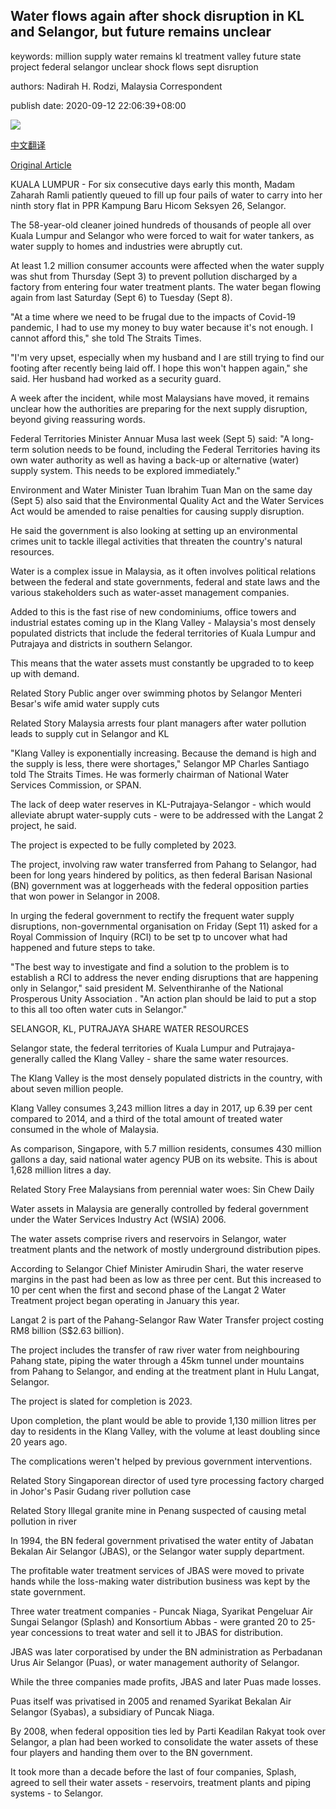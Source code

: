 ## Water flows again after shock disruption in KL and Selangor, but future remains unclear

keywords: million supply water remains kl treatment valley future state project federal selangor unclear shock flows sept disruption

authors: Nadirah H. Rodzi, Malaysia Correspondent

publish date: 2020-09-12 22:06:39+08:00

![](https://www.straitstimes.com/sites/default/files/styles/x_large/public/articles/2020/09/12/hzselangor0912.jpg?itok=9UK-ArRb)

[中文翻译](Water%20flows%20again%20after%20shock%20disruption%20in%20KL%20and%20Selangor%2C%20but%20future%20remains%20unclear_zh.md)

[Original Article](https://www.straitstimes.com/asia/se-asia/water-flows-again-after-shock-disruption-in-kl-and-selangor-but-future-remains-unclear)

KUALA LUMPUR - For six consecutive days early this month, Madam Zaharah Ramli patiently queued to fill up four pails of water to carry into her ninth story flat in PPR Kampung Baru Hicom Seksyen 26, Selangor.

The 58-year-old cleaner joined hundreds of thousands of people all over Kuala Lumpur and Selangor who were forced to wait for water tankers, as water supply to homes and industries were abruptly cut.

At least 1.2 million consumer accounts were affected when the water supply was shut from Thursday (Sept 3) to prevent pollution discharged by a factory from entering four water treatment plants. The water began flowing again from last Saturday (Sept 6) to Tuesday (Sept 8).

"At a time where we need to be frugal due to the impacts of Covid-19 pandemic, I had to use my money to buy water because it's not enough. I cannot afford this," she told The Straits Times.

"I'm very upset, especially when my husband and I are still trying to find our footing after recently being laid off. I hope this won't happen again," she said. Her husband had worked as a security guard.

A week after the incident, while most Malaysians have moved, it remains unclear how the authorities are preparing for the next supply disruption, beyond giving reassuring words.

Federal Territories Minister Annuar Musa last week (Sept 5) said: "A long-term solution needs to be found, including the Federal Territories having its own water authority as well as having a back-up or alternative (water) supply system. This needs to be explored immediately."

Environment and Water Minister Tuan Ibrahim Tuan Man on the same day (Sept 5) also said that the Environmental Quality Act and the Water Services Act would be amended to raise penalties for causing supply disruption.

He said the government is also looking at setting up an environmental crimes unit to tackle illegal activities that threaten the country's natural resources.

Water is a complex issue in Malaysia, as it often involves political relations between the federal and state governments, federal and state laws and the various stakeholders such as water-asset management companies.

Added to this is the fast rise of new condominiums, office towers and industrial estates coming up in the Klang Valley - Malaysia's most densely populated districts that include the federal territories of Kuala Lumpur and Putrajaya and districts in southern Selangor.

This means that the water assets must constantly be upgraded to to keep up with demand.

Related Story Public anger over swimming photos by Selangor Menteri Besar's wife amid water supply cuts

Related Story Malaysia arrests four plant managers after water pollution leads to supply cut in Selangor and KL

"Klang Valley is exponentially increasing. Because the demand is high and the supply is less, there were shortages," Selangor MP Charles Santiago told The Straits Times. He was formerly chairman of National Water Services Commission, or SPAN.

The lack of deep water reserves in KL-Putrajaya-Selangor - which would alleviate abrupt water-supply cuts - were to be addressed with the Langat 2 project, he said.

The project is expected to be fully completed by 2023.

The project, involving raw water transferred from Pahang to Selangor, had been for long years hindered by politics, as then federal Barisan Nasional (BN) government was at loggerheads with the federal opposition parties that won power in Selangor in 2008.

In urging the federal government to rectify the frequent water supply disruptions, non-governmental organisation on Friday (Sept 11) asked for a Royal Commission of Inquiry (RCI) to be set tp to uncover what had happened and future steps to take.

"The best way to investigate and find a solution to the problem is to establish a RCI to address the never ending disruptions that are happening only in Selangor," said president M. Selventhiranhe of the National Prosperous Unity Association . "An action plan should be laid to put a stop to this all too often water cuts in Selangor."

SELANGOR, KL, PUTRAJAYA SHARE WATER RESOURCES

Selangor state, the federal territories of Kuala Lumpur and Putrajaya- generally called the Klang Valley - share the same water resources.

The Klang Valley is the most densely populated districts in the country, with about seven million people.

Klang Valley consumes 3,243 million litres a day in 2017, up 6.39 per cent compared to 2014, and a third of the total amount of treated water consumed in the whole of Malaysia.

As comparison, Singapore, with 5.7 million residents, consumes 430 million gallons a day, said national water agency PUB on its website. This is about 1,628 million litres a day.

Related Story Free Malaysians from perennial water woes: Sin Chew Daily

Water assets in Malaysia are generally controlled by federal government under the Water Services Industry Act (WSIA) 2006.

The water assets comprise rivers and reservoirs in Selangor, water treatment plants and the network of mostly underground distribution pipes.

According to Selangor Chief Minister Amirudin Shari, the water reserve margins in the past had been as low as three per cent. But this increased to 10 per cent when the first and second phase of the Langat 2 Water Treatment project began operating in January this year.

Langat 2 is part of the Pahang-Selangor Raw Water Transfer project costing RM8 billion (S$2.63 billion).

The project includes the transfer of raw river water from neighbouring Pahang state, piping the water through a 45km tunnel under mountains from Pahang to Selangor, and ending at the treatment plant in Hulu Langat, Selangor.

The project is slated for completion is 2023.

Upon completion, the plant would be able to provide 1,130 million litres per day to residents in the Klang Valley, with the volume at least doubling since 20 years ago.

The complications weren't helped by previous government interventions.

Related Story Singaporean director of used tyre processing factory charged in Johor's Pasir Gudang river pollution case

Related Story Illegal granite mine in Penang suspected of causing metal pollution in river

In 1994, the BN federal government privatised the water entity of Jabatan Bekalan Air Selangor (JBAS), or the Selangor water supply department.

The profitable water treatment services of JBAS were moved to private hands while the loss-making water distribution business was kept by the state government.

Three water treatment companies - Puncak Niaga, Syarikat Pengeluar Air Sungai Selangor (Splash) and Konsortium Abbas - were granted 20 to 25-year concessions to treat water and sell it to JBAS for distribution.

JBAS was later corporatised by under the BN administration as Perbadanan Urus Air Selangor (Puas), or water management authority of Selangor.

While the three companies made profits, JBAS and later Puas made losses.

Puas itself was privatised in 2005 and renamed Syarikat Bekalan Air Selangor (Syabas), a subsidiary of Puncak Niaga.

By 2008, when federal opposition ties led by Parti Keadilan Rakyat took over Selangor, a plan had been worked to consolidate the water assets of these four players and handing them over to the BN government.

It took more than a decade before the last of four companies, Splash, agreed to sell their water assets - reservoirs, treatment plants and piping systems - to Selangor.